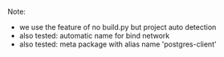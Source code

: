 
Note:
- we use the feature of no build.py but project auto detection
- also tested: automatic name for bind network
- also tested: meta package with alias name 'postgres-client'
